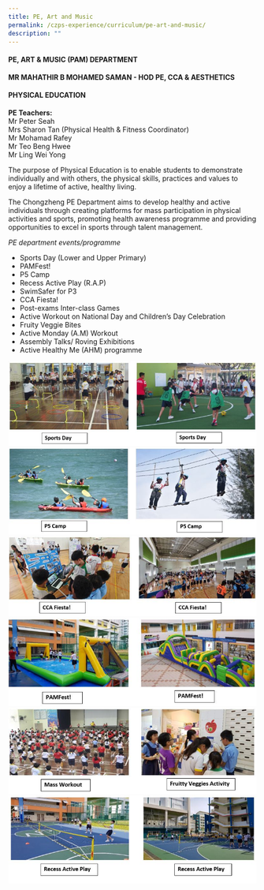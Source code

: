 ```yaml
---
title: PE, Art and Music
permalink: /czps-experience/curriculum/pe-art-and-music/
description: ""
---
```

<h4><strong>PE, ART &amp; MUSIC (PAM) DEPARTMENT</strong></h4>
<p><strong>MR MAHATHIR B MOHAMED SAMAN - HOD PE, CCA &amp; AESTHETICS</strong></p>
<h4><strong>PHYSICAL EDUCATION</strong></h4>
<p><strong>PE Teachers:<br /></strong>Mr Peter Seah<br />Mrs Sharon Tan (Physical Health &amp; Fitness Coordinator)<br />Mr Mohamad Rafey<br />Mr Teo Beng Hwee<br />Mr Ling Wei Yong</p>
<p>The purpose of Physical Education is to enable students to demonstrate individually and with others, the physical skills, practices and values to enjoy a lifetime of active, healthy living.</p>
<p>The Chongzheng PE Department aims to develop healthy and active individuals through creating platforms for mass participation in physical activities and sports, promoting health awareness programme and providing opportunities to excel in sports through talent management.&nbsp;</p>
<p><em>PE department events/programme</em></p>
<ul>
<li>Sports Day (Lower and Upper Primary)</li>
<li>PAMFest!</li>
<li>P5 Camp</li>
<li>Recess Active Play (R.A.P)</li>
<li>SwimSafer for P3</li>
<li>CCA Fiesta!</li>
<li>Post-exams Inter-class Games</li>
<li>Active Workout on National Day and Children&rsquo;s Day Celebration</li>
<li>Fruity Veggie Bites</li>
<li>Active Monday (A.M) Workout</li>
<li>Assembly Talks/ Roving Exhibitions</li>
<li>Active Healthy Me (AHM) programme</li>
</ul>
<img src="/images/pe1.jpg">
<img src="/images/pe2.jpg">
<img src="/images/pe3.jpg">
<img src="/images/pe4.jpg">
<img src="/images/pe5.jpg">
<img src="/images/pe6.jpg">